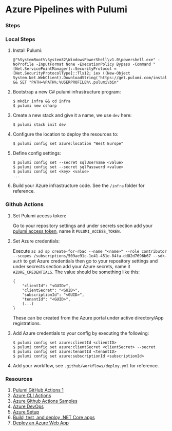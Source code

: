 # Azure Pipelines with Pulumi

### Steps

### Local Steps

1.  Install Pulumi:

    ```
    @"%SystemRoot%\System32\WindowsPowerShell\v1.0\powershell.exe" -NoProfile -InputFormat None -ExecutionPolicy Bypass -Command "[Net.ServicePointManager]::SecurityProtocol = [Net.SecurityProtocolType]::Tls12; iex ((New-Object System.Net.WebClient).DownloadString('https://get.pulumi.com/install.ps1'))" && SET "PATH=%PATH%;%USERPROFILE%\.pulumi\bin"
    ```

1.  Bootstrap a new C# pulumi infrastructure program:

    ```
    $ mkdir infra && cd infra
    $ pulumi new csharp
    ```

1.  Create a new stack and give it a name, we use `dev` here:

    ```
    $ pulumi stack init dev
    ```

1.  Configure the location to deploy the resources to:

    ```
    $ pulumi config set azure:location "West Europe"
    ```

1. Define config settings:

    ```
    $ pulumi config set --secret sqlUsername <value>
    $ pulumi config set --secret sqlPassword <value>
    $ pulumi config set <key> <value>
    ...
    ```

1. Build your Azure infrastructure code. See the `/infra` folder for reference.

### Github Actions

1. Set Pulumi access token:

    Go to your repository settings and under secrets section add your [pulumi access token](https://app.pulumi.com/alaatm/settings/tokens), name it `PULUMI_ACCESS_TOKEN`.

1. Set Azure credentials:

    Execute `az ad sp create-for-rbac --name "<name>" --role contributor --scopes /subscriptions/509ae91c-1e41-451e-84fa-dd82d7696b67 --sdk-auth` to get Azure credentials then
    go to your repository settings and under secrects section add your Azure secrets, name it `AZURE_CREDENTIALS`. The value should be something like this:
    ```
    {
        "clientId": "<GUID>",
        "clientSecret": "<GUID>",
        "subscriptionId": "<GUID>",
        "tenantId": "<GUID>",
        (...)
    }
    ```

    These can be created from the Azure portal under active directory/App registrations.

1. Add Azure credentials to your config by executing the following:

    ```
    $ pulumi config set azure:clientId <clientID>
    $ pulumi config set azure:clientSecret <clientSecret> --secret
    $ pulumi config set azure:tenantId <tenantID>
    $ pulumi config set azure:subscriptionId <subscriptionId>    
    ```

1. Add your workflow, see `.github/workflows/deploy.yml` for reference.


### Resources

1. [Pulumi GitHub Actions 1](https://www.pulumi.com/docs/guides/continuous-delivery/github-actions/)
1. [Azure CLI Actions](https://github.com/Azure/actions)
1. [Azure Github Actions Samples](https://github.com/Azure/actions-workflow-samples)
1. [Azure DevOps](https://www.pulumi.com/docs/guides/continuous-delivery/azure-devops/)
1. [Azure Setup](https://www.pulumi.com/docs/intro/cloud-providers/azure/setup/)
1. [Build, test, and deploy .NET Core apps](https://docs.microsoft.com/en-us/azure/devops/pipelines/ecosystems/dotnet-core?view=azure-devops)
1. [Deploy an Azure Web App](https://docs.microsoft.com/en-us/azure/devops/pipelines/targets/webapp?view=azure-devops&tabs=yaml#endpoint)
